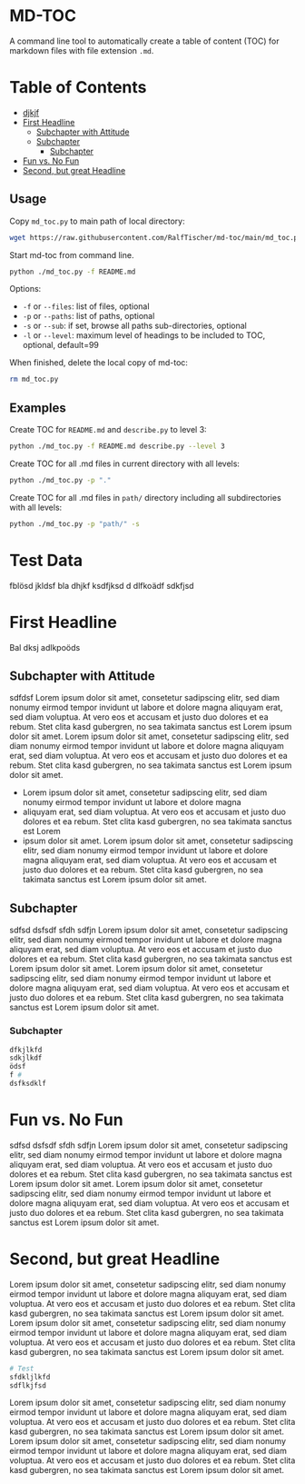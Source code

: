 # MD-TOC

A command line tool to automatically create a table of content (TOC) for markdown files with file extension `.md`. 

<!-- MD-TOC START LEVEL 99 -->

# Table of Contents

- [djkjf](#djkjf)
- [First Headline](#first-headline)
  - [Subchapter with Attitude](#subchapter-with-attitude)
  - [Subchapter](#subchapter)
    - [Subchapter](#subchapter)
- [Fun vs. No Fun](#fun-vs.-no-fun)
- [Second, but great Headline](#second-but-great-headline)

<!-- MD-TOC END -->

## Usage 

Copy `md_toc.py` to main path of local directory:
```bash
wget https://raw.githubusercontent.com/RalfTischer/md-toc/main/md_toc.py
```

Start md-toc from command line. 
```bash
python ./md_toc.py -f README.md
```

Options:
* `-f` or `--files`: list of files, optional
* `-p` or `--paths`: list of paths, optional
* `-s` or `--sub`: if set, browse all paths sub-directories, optional
* `-l` or `--level`: maximum level of headings to be included to TOC, optional, default=99

When finished, delete the local copy of md-toc:
```bash
rm md_toc.py
```

## Examples

Create TOC for `README.md` and `describe.py` to level 3:
```bash
python ./md_toc.py -f README.md describe.py --level 3
```

Create TOC for all .md files in current directory with all levels:
```bash
python ./md_toc.py -p "."
```

Create TOC for all .md files in `path/` directory including all subdirectories with all levels:
```bash
python ./md_toc.py -p "path/" -s
```

# Test Data
fblösd jkldsf bla dhjkf
ksdfjksd
d dlfkoädf
 sdkfjsd


# First Headline
Bal dksj
adlkpoöds

## Subchapter with Attitude
sdfdsf Lorem ipsum dolor sit amet, consetetur sadipscing elitr, sed diam nonumy eirmod tempor invidunt ut labore et dolore magna aliquyam erat, sed diam voluptua. At vero eos et accusam et justo duo dolores et ea rebum. Stet clita kasd gubergren, no sea takimata sanctus est Lorem ipsum dolor sit amet. Lorem ipsum dolor sit amet, consetetur sadipscing elitr, sed diam nonumy eirmod tempor invidunt ut labore et dolore magna aliquyam erat, sed diam voluptua. At vero eos et accusam et justo duo dolores et ea rebum. Stet clita kasd gubergren, no sea takimata sanctus est Lorem ipsum dolor sit amet.

* Lorem ipsum dolor sit amet, consetetur sadipscing elitr, sed diam nonumy eirmod tempor invidunt ut labore et dolore magna 
* aliquyam erat, sed diam voluptua. At vero eos et accusam et justo duo dolores et ea rebum. Stet clita kasd gubergren, no sea takimata sanctus est Lorem 
* ipsum dolor sit amet. Lorem ipsum dolor sit amet, consetetur sadipscing elitr, sed diam nonumy eirmod tempor invidunt ut labore et dolore magna aliquyam erat, sed diam voluptua. At vero eos et accusam et justo duo dolores et ea rebum. Stet clita kasd gubergren, no sea takimata sanctus est Lorem ipsum dolor sit amet.

## Subchapter

sdfsd
dsfsdf sfdh sdfjn
Lorem ipsum dolor sit amet, consetetur sadipscing elitr, sed diam nonumy eirmod tempor invidunt ut labore et dolore magna aliquyam erat, sed diam voluptua. At vero eos et accusam et justo duo dolores et ea rebum. Stet clita kasd gubergren, no sea takimata sanctus est Lorem ipsum dolor sit amet. Lorem ipsum dolor sit amet, consetetur sadipscing elitr, sed diam nonumy eirmod tempor invidunt ut labore et dolore magna aliquyam erat, sed diam voluptua. At vero eos et accusam et justo duo dolores et ea rebum. Stet clita kasd gubergren, no sea takimata sanctus est Lorem ipsum dolor sit amet.

### Subchapter

```bash
dfkjlkfd
sdkjlkdf
ödsf
f #
dsfksdklf
```

# Fun vs. No Fun

sdfsd
dsfsdf sfdh sdfjn
Lorem ipsum dolor sit amet, consetetur sadipscing elitr, sed diam nonumy eirmod tempor invidunt ut labore et dolore magna aliquyam erat, sed diam voluptua. At vero eos et accusam et justo duo dolores et ea rebum. Stet clita kasd gubergren, no sea takimata sanctus est Lorem ipsum dolor sit amet. Lorem ipsum dolor sit amet, consetetur sadipscing elitr, sed diam nonumy eirmod tempor invidunt ut labore et dolore magna aliquyam erat, sed diam voluptua. At vero eos et accusam et justo duo dolores et ea rebum. Stet clita kasd gubergren, no sea takimata sanctus est Lorem ipsum dolor sit amet.


# Second, but great Headline

Lorem ipsum dolor sit amet, consetetur sadipscing elitr, sed diam nonumy eirmod tempor invidunt ut labore et dolore magna aliquyam erat, sed diam voluptua. At vero eos et accusam et justo duo dolores et ea rebum. Stet clita kasd gubergren, no sea takimata sanctus est Lorem ipsum dolor sit amet. Lorem ipsum dolor sit amet, consetetur sadipscing elitr, sed diam nonumy eirmod tempor invidunt ut labore et dolore magna aliquyam erat, sed diam voluptua. At vero eos et accusam et justo duo dolores et ea rebum. Stet clita kasd gubergren, no sea takimata sanctus est Lorem ipsum dolor sit amet.

```python
# Test
sfdkljlkfd
sdflkjfsd
```

Lorem ipsum dolor sit amet, consetetur sadipscing elitr, sed diam nonumy eirmod tempor invidunt ut labore et dolore magna aliquyam erat, sed diam voluptua. At vero eos et accusam et justo duo dolores et ea rebum. Stet clita kasd gubergren, no sea takimata sanctus est Lorem ipsum dolor sit amet. Lorem ipsum dolor sit amet, consetetur sadipscing elitr, sed diam nonumy eirmod tempor invidunt ut labore et dolore magna aliquyam erat, sed diam voluptua. At vero eos et accusam et justo duo dolores et ea rebum. Stet clita kasd gubergren, no sea takimata sanctus est Lorem ipsum dolor sit amet.
